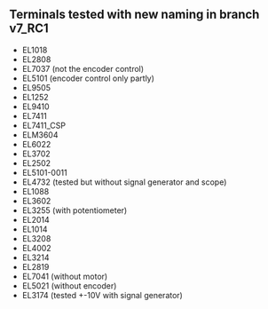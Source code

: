 ## Terminals tested with new naming in branch v7_RC1
* EL1018
* EL2808
* EL7037 (not the encoder control)
* EL5101 (encoder control only partly)
* EL9505
* EL1252
* EL9410
* EL7411
* EL7411_CSP
* ELM3604
* EL6022
* EL3702
* EL2502
* EL5101-0011
* EL4732 (tested but without signal generator and scope)
* EL1088
* EL3602
* EL3255 (with potentiometer)
* EL2014
* EL1014
* EL3208
* EL4002
* EL3214
* EL2819
* EL7041 (without motor)
* EL5021 (without encoder)
* EL3174 (tested +-10V with signal generator)
